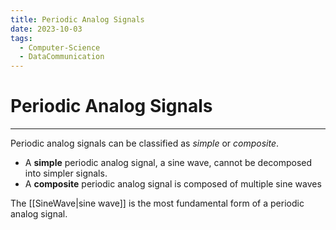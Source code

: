 ```yaml
---
title: Periodic Analog Signals
date: 2023-10-03
tags:
  - Computer-Science
  - DataCommunication
---
```


# Periodic Analog Signals

---

Periodic analog signals can be classified as _simple_ or _composite_.

- A **simple** periodic analog signal, a sine wave, cannot be decomposed into simpler signals.
- A **composite** periodic analog signal is composed of multiple sine waves

The [[SineWave|sine wave]] is the most fundamental form of a periodic analog signal.
